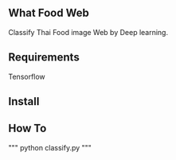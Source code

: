 ## What Food Web
Classify Thai Food image Web by Deep learning.

## Requirements
Tensorflow

## Install

## How To
""" python classify.py """
